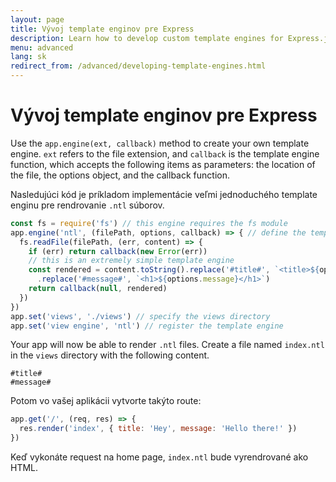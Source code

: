 ```yaml
---
layout: page
title: Vývoj template enginov pre Express
description: Learn how to develop custom template engines for Express.js using app.engine(), with examples on creating and integrating your own template rendering logic.
menu: advanced
lang: sk
redirect_from: /advanced/developing-template-engines.html
---
```


# Vývoj template enginov pre Express

Use the `app.engine(ext, callback)` method to create your own template engine. `ext` refers to the file extension, and `callback` is the template engine function, which accepts the following items as parameters: the location of the file, the options object, and the callback function.

Nasledujúci kód je príkladom implementácie veľmi jednoduchého template enginu pre rendrovanie `.ntl` súborov.

```js
const fs = require('fs') // this engine requires the fs module
app.engine('ntl', (filePath, options, callback) => { // define the template engine
  fs.readFile(filePath, (err, content) => {
    if (err) return callback(new Error(err))
    // this is an extremely simple template engine
    const rendered = content.toString().replace('#title#', `<title>${options.title}</title>`)
      .replace('#message#', `<h1>${options.message}</h1>`)
    return callback(null, rendered)
  })
})
app.set('views', './views') // specify the views directory
app.set('view engine', 'ntl') // register the template engine
```

Your app will now be able to render `.ntl` files. Create a file named `index.ntl` in the `views` directory with the following content.

```pug
#title#
#message#
```

Potom vo vašej aplikácii vytvorte takýto route:

```js
app.get('/', (req, res) => {
  res.render('index', { title: 'Hey', message: 'Hello there!' })
})
```

Keď vykonáte request na home page, `index.ntl` bude vyrendrované ako HTML.
